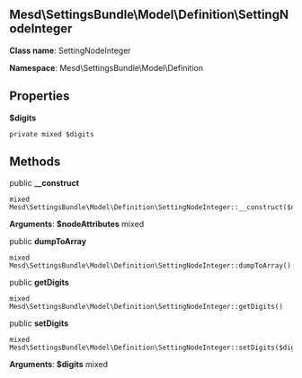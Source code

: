 Mesd\SettingsBundle\Model\Definition\SettingNodeInteger
---------------

> 

> 


**Class name**: SettingNodeInteger

**Namespace**: Mesd\SettingsBundle\Model\Definition









Properties
----------


**$digits** 



    private mixed $digits






Methods
-------


public **__construct**

    mixed Mesd\SettingsBundle\Model\Definition\SettingNodeInteger::__construct($nodeAttributes)











**Arguments**:
**$nodeAttributes** mixed 



public **dumpToArray**

    mixed Mesd\SettingsBundle\Model\Definition\SettingNodeInteger::dumpToArray()













public **getDigits**

    mixed Mesd\SettingsBundle\Model\Definition\SettingNodeInteger::getDigits()













public **setDigits**

    mixed Mesd\SettingsBundle\Model\Definition\SettingNodeInteger::setDigits($digits)











**Arguments**:
**$digits** mixed 


